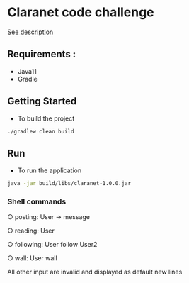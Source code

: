 # Claranet code challenge

[See description](https://github.com/xpeppers/social_networking_kata)

## Requirements : 

* Java11
* Gradle

## Getting Started

* To build the project 
```bash
./gradlew clean build
```

## Run 

* To run the application 

```bash
java -jar build/libs/claranet-1.0.0.jar
```

### Shell commands

○ posting: User -> message

○ reading: User

○ following: User follow User2

○ wall: User wall

All other input are invalid and displayed as default new lines
